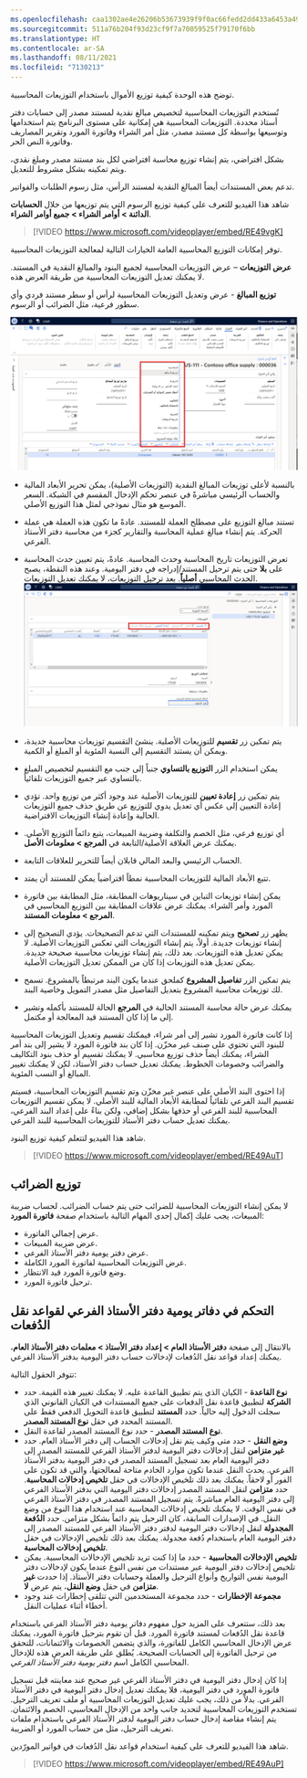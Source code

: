 ```yaml
---
ms.openlocfilehash: caa1302ae4e26206b53673939f9f0ac66fedd2dd433a6453a494cb1afac7d37d
ms.sourcegitcommit: 511a76b204f93d23cf9f7a70059525f79170f6bb
ms.translationtype: HT
ms.contentlocale: ar-SA
ms.lasthandoff: 08/11/2021
ms.locfileid: "7130213"
---
```

توضح هذه الوحدة كيفية توزيع الأموال باستخدام التوزيعات المحاسبية.

تُستخدم التوزيعات المحاسبية لتخصيص مبالغ نقدية لمستند مصدر إلى حسابات دفتر أستاذ محددة. التوزيعات المحاسبية هي إمكانية على مستوى البرنامج يتم استخدامها وتوسيعها بواسطة كل مستند مصدر، مثل أمر الشراء وفاتورة المورد وتقرير المصاريف وفاتورة النص الحر.
 
بشكل افتراضي، يتم إنشاء توزيع محاسبة افتراضي لكل بند مستند مصدر ومبلغ نقدي، ويتم تمكينه بشكل مشروط للتعديل.

تدعم بعض المستندات أيضاً المبالغ النقدية لمستند الرأس، مثل رسوم الطلبات والفواتير.

شاهد هذا الفيديو للتعرف على كيفية توزيع الرسوم التي يتم توزيعها من خلال **الحسابات الدائنة > أوامر الشراء > جميع أوامر الشراء**.

 > [!VIDEO https://www.microsoft.com/videoplayer/embed/RE49vgK]  

توفر إمكانات التوزيع المحاسبية العامة الخيارات التالية لمعالجة التوزيعات المحاسبية. 

**عرض التوزيعات** – عرض التوزيعات المحاسبية لجميع البنود والمبالغ النقدية في المستند. لا يمكنك تعديل التوزيعات المحاسبية من طريقة العرض هذه.

**توزيع المبالغ** - عرض وتعديل التوزيعات المحاسبية لرأس أو سطر مستند فردي وأي سطور فرعية، مثل الضرائب أو الرسوم.


[ ![لقطة شاشة لأمر شراء Dynamics 365 Finance.](../media/distribute-lines.png) ](../media/distribute-lines.png#lightbox)

- بالنسبة لأعلى توزيعات المبالغ النقدية (التوزيعات الأصلية)، يمكن تحرير الأبعاد المالية والحساب الرئيسي مباشرةً في عنصر تحكم الإدخال المقسم في الشبكة. السعر الموسع هو مثال نموذجي لمثل هذا التوزيع الأصلي.

- تستند مبالغ التوزيع على مصطلح العملة للمستند. عادةً ما تكون هذه العملة هي عملة الحركة. يتم إنشاء مبالغ عملية المحاسبة والتقارير كجزء من محاسبة دفتر الأستاذ الفرعي.

- تعرض التوزيعات تاريخ المحاسبة وحدث المحاسبة. عادةً، يتم تعيين حدث المحاسبة على **بلا** حتى يتم ترحيل المستند/إدراجه في دفتر اليومية. وعند هذه النقطة، يصبح الحدث المحاسبي **أصلياً**. بعد ترحيل التوزيعات، لا يمكنك تعديل التوزيعات.
    [ ![لقطة شاشة لصفحة التوزيعات في Dynamics 365 Finance.](../media/distribute.png) ](../media/distribute.png#lightbox)

- يتم تمكين زر **تقسيم** للتوزيعات الأصلية. ينشئ التقسيم توزيعات محاسبية جديدة، ويمكن أن يستند التقسيم إلى النسبة المئوية أو المبلغ أو الكمية.

- يمكن استخدام الزر **التوزيع بالتساوي** جنباً إلى جنب مع التقسيم لتخصيص المبلغ بالتساوي عبر جميع التوزيعات تلقائياً.

- يتم تمكين زر **إعادة تعيين** للتوزيعات الأصلية عند وجود أكثر من توزيع واحد. تؤدي إعادة التعيين إلى عكس أي تعديل يدوي للتوزيع عن طريق حذف جميع التوزيعات الحالية وإعادة إنشاء التوزيعات الافتراضية.

- أي توزيع فرعي، مثل الخصم والتكلفة وضريبة المبيعات، يتبع دائماً التوزيع الأصلي. يمكنك عرض العلاقة الأصلية/التابعة في **المرجع > معلومات الأصل**.

- الحساب الرئيسي والبعد المالي قابلان أيضاً للتحرير للعلاقات التابعة.

- تتبع الأبعاد المالية للتوزيعات المحاسبية نمطاً افتراضياً يمكن للمستند أن يمتد. 

- يمكن إنشاء توزيعات التباين في سيناريوهات المطابقة، مثل المطابقة بين فاتورة المورد وأمر الشراء. يمكنك عرض علاقات المطابقة بين التوزيع المحاسبي في **المرجع > معلومات المستند**.

- يظهر زر **تصحيح** ويتم تمكينه للمستندات التي تدعم التصحيحات. يؤدي التصحيح إلى إنشاء توزيعات جديدة. أولاً، يتم إنشاء التوزيعات التي تعكس التوزيعات الأصلية. لا يمكن تعديل هذه التوزيعات. بعد ذلك، يتم إنشاء توزيعات محاسبية صحيحة جديدة. يمكن تعديل هذه التوزيعات إذا كان من الممكن تعديل التوزيعات الأصلية.

- يتم تمكين الزر **تفاصيل المشروع** كملحق عندما يكون البند مرتبطاً بالمشروع. تسمح لك توزيعات محاسبة المشروع بتعديل التفاصيل مثل مصدر التمويل وخاصية البند.

- يمكنك عرض حالة محاسبة المستند الحالية في **المرجع** الحالة للمستند بأكمله وتشير إلى ما إذا كان المستند قيد المعالجة أو مكتمل.


إذا كانت فاتورة المورد تشير إلى أمر شراء، فيمكنك تقسيم وتعديل التوزيعات المحاسبية للبنود التي تحتوي على صنف غير مخزّن. إذا كان بند فاتورة المورد لا يشير إلى بند أمر الشراء، يمكنك أيضاً حذف توزيع محاسبي. لا يمكنك تقسيم أو حذف بنود التكاليف والضرائب وخصومات الخطوط. يمكنك تعديل حساب دفتر الأستاذ، لكن لا يمكنك تغيير المبالغ أو النسب المئوية.

إذا احتوى البند الأصلي على عنصر غير مخزّن وتم تقسيم التوزيعات المحاسبية، فسيتم تقسيم البند الفرعي تلقائياً لمطابقة الأبعاد المالية للبند الأصلي. لا يمكن تقسيم التوزيعات المحاسبية للبند الفرعي أو حذفها بشكل إضافي، ولكن بناءً على إعداد البند الفرعي، يمكنك تعديل حساب دفتر الأستاذ للتوزيعات المحاسبية للبند الفرعي.

شاهد هذا الفيديو لتتعلم كيفية توزيع البنود.
 
 > [!VIDEO https://www.microsoft.com/videoplayer/embed/RE49AuT] 

## <a name="distributing-taxes"></a>توزيع الضرائب 

لا يمكن إنشاء التوزيعات المحاسبية للضرائب حتى يتم حساب الضرائب. لحساب ضريبة المبيعات، يجب عليك إكمال إحدى المهام التالية باستخدام صفحة **فاتورة المورد**:

- عرض إجمالي الفاتورة.
- عرض ضريبة المبيعات.
- عرض دفتر يومية دفتر الأستاذ الفرعي.
- عرض التوزيعات المحاسبية لفاتورة المورد الكاملة.
- وضع فاتورة المورد قيد الانتظار.
- ترحيل فاتورة المورد.


## <a name="control-subledger-journals-for-batch-transfer-rules"></a>التحكم في دفاتر يومية دفتر الأستاذ الفرعي لقواعد نقل الدُفعات 

بالانتقال إلى صفحة **دفتر الأستاذ العام > إعداد دفتر الأستاذ > معلمات دفتر الأستاذ العام**، يمكنك إعداد قواعد نقل الدُفعات لإدخالات حساب دفتر اليومية بدفتر الأستاذ الفرعي.
 
تتوفر الحقول التالية:

- **نوع القاعدة** - الكيان الذي يتم تطبيق القاعدة عليه. لا يمكنك تغيير هذه القيمة. حدد **الشركة** لتطبيق قاعدة نقل الدفعات على جميع المستندات في الكيان القانوني الذي سجلت الدخول إليه حالياً. حدد **المستند** لتطبيق قاعدة التحويل الدفعي فقط على المستند المحدد في حقل **نوع المستند المصدر**.
- **نوع المستند المصدر** - حدد نوع المستند المصدر لقاعدة النقل.
- **وضع النقل** - حدد متى وكيف يتم نقل إدخالات الحساب إلى دفتر الأستاذ العام. حدد **غير متزامن** لنقل إدخالات دفتر اليومية لدفتر الأستاذ الفرعي للمستند المصدر إلى دفتر اليومية العام بعد تسجيل المستند المصدر في دفتر اليومية بدفتر الأستاذ الفرعي. يحدث النقل عندما تكون موارد الخادم متاحة لمعالجتها، والتي قد تكون على الفور أو لاحقاً. يمكنك بعد ذلك تلخيص الإدخالات في حقل **تلخيص إدخالات المحاسبة**. حدد **متزامن** لنقل المستند المصدر إدخالات دفتر اليومية التي بدفتر الأستاذ الفرعي إلى دفتر اليومية العام مباشرةً. يتم تسجيل المستند المصدر في دفتر الأستاذ الفرعي في نفس الوقت. لا يمكنك تلخيص إدخالات المحاسبة عند استخدام هذا النوع من وضع النقل. في الإصدارات السابقة، كان الترحيل يتم دائماً بشكل متزامن. حدد **الدُفعة المجدولة** لنقل إدخالات دفتر اليومية لدفتر دفتر الأستاذ الفرعي للمستند المصدر إلى دفتر اليومية العام باستخدام دُفعة مجدولة. يمكنك بعد ذلك تلخيص الإدخالات في حقل **تلخيص إدخالات المحاسبة**.
- **تلخيص الإدخالات المحاسبية** - حدد ما إذا كنت تريد تلخيص الإدخالات المحاسبية. يمكن تلخيص إدخالات دفتر اليومية عبر مستندات من نفس النوع عندما يكون لإدخالات دفتر اليومية نفس التواريخ وأنواع الترحيل والعملة وحسابات دفتر الأستاذ. إذا حددت **غير متزامن** في حقل **وضع النقل**، يتم عرض **لا**.
- **مجموعة الإخطارات** - حدد مجموعة المستخدمين التي تتلقى إخطارات عند وجود أخطاء أثناء عمليات النقل.


بعد ذلك، ستتعرف على المزيد حول مفهوم دفاتر يومية دفتر الأستاذ الفرعي باستخدام قاعدة نقل الدُفعات لمستند فاتورة المورد. قبل أن تقوم بترحيل فاتورة المورد، يمكنك عرض الإدخال المحاسبي الكامل للفاتورة، والذي يتضمن الخصومات والائتمانات، للتحقق من ترحيل الفاتورة إلى الحسابات الصحيحة. يُطلق على طريقة العرض هذه للإدخال المحاسبي الكامل اسم *دفتر يومية دفتر الأستاذ الفرعي*.

إذا كان إدخال دفتر اليومية في دفتر الأستاذ الفرعي غير صحيح عند معاينته قبل تسجيل فاتورة المورد في دفتر اليومية، فلا يمكنك تعديل إدخال دفتر اليومية في دفتر الأستاذ الفرعي. بدلاً من ذلك، يجب عليك تعديل التوزيعات المحاسبية أو ملف تعريف الترحيل. تستخدم التوزيعات المحاسبية لتحديد جانب واحد من الإدخال المحاسبي، الخصم والائتمان. يتم إنشاء مقاصة إدخال حساب دفتر اليومية لدفتر الأستاذ الفرعي باستخدام ملفات تعريف الترحيل، مثل من حساب المورد أو الضريبة.

شاهد هذا الفيديو للتعرف على كيفية استخدام قواعد نقل الدُفعات في فواتير المورّدين.

> [!VIDEO https://www.microsoft.com/videoplayer/embed/RE49AuP] 


